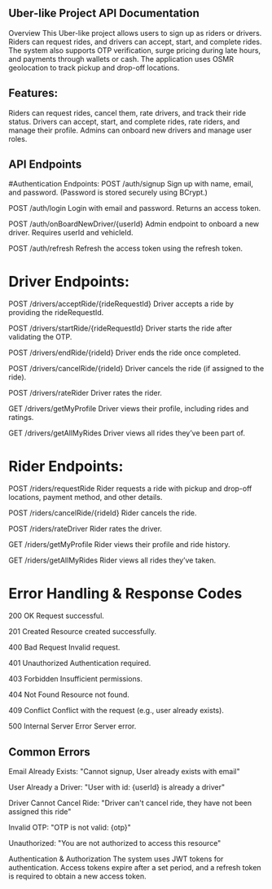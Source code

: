 ## Uber-like Project API Documentation
Overview
This Uber-like project allows users to sign up as riders or drivers. Riders can request rides, and drivers can accept, start, and complete rides. The system also supports OTP verification, surge pricing during late hours, and payments through wallets or cash. The application uses OSMR geolocation to track pickup and drop-off locations.

## Features:
Riders can request rides, cancel them, rate drivers, and track their ride status.
Drivers can accept, start, and complete rides, rate riders, and manage their profile.
Admins can onboard new drivers and manage user roles.
## API Endpoints
#Authentication Endpoints:
POST /auth/signup
Sign up with name, email, and password. (Password is stored securely using BCrypt.)

POST /auth/login
Login with email and password. Returns an access token.

POST /auth/onBoardNewDriver/{userId}
Admin endpoint to onboard a new driver. Requires userId and vehicleId.

POST /auth/refresh
Refresh the access token using the refresh token.

# Driver Endpoints:
POST /drivers/acceptRide/{rideRequestId}
Driver accepts a ride by providing the rideRequestId.

POST /drivers/startRide/{rideRequestId}
Driver starts the ride after validating the OTP.

POST /drivers/endRide/{rideId}
Driver ends the ride once completed.

POST /drivers/cancelRide/{rideId}
Driver cancels the ride (if assigned to the ride).

POST /drivers/rateRider
Driver rates the rider.

GET /drivers/getMyProfile
Driver views their profile, including rides and ratings.

GET /drivers/getAllMyRides
Driver views all rides they’ve been part of.

# Rider Endpoints:
POST /riders/requestRide
Rider requests a ride with pickup and drop-off locations, payment method, and other details.

POST /riders/cancelRide/{rideId}
Rider cancels the ride.

POST /riders/rateDriver
Rider rates the driver.

GET /riders/getMyProfile
Rider views their profile and ride history.

GET /riders/getAllMyRides
Rider views all rides they’ve taken.

# Error Handling & Response Codes
200 OK
Request successful.

201 Created
Resource created successfully.

400 Bad Request
Invalid request.

401 Unauthorized
Authentication required.

403 Forbidden
Insufficient permissions.

404 Not Found
Resource not found.

409 Conflict
Conflict with the request (e.g., user already exists).

500 Internal Server Error
Server error.

## Common Errors
Email Already Exists:
"Cannot signup, User already exists with email"

User Already a Driver:
"User with id: {userId} is already a driver"

Driver Cannot Cancel Ride:
"Driver can't cancel ride, they have not been assigned this ride"

Invalid OTP:
"OTP is not valid: {otp}"

Unauthorized:
"You are not authorized to access this resource"

Authentication & Authorization
The system uses JWT tokens for authentication. Access tokens expire after a set period, and a refresh token is required to obtain a new access token.
